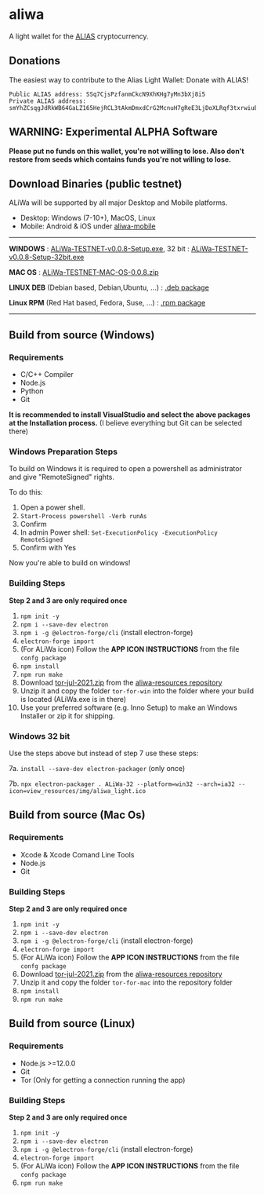 # aliwa
A light wallet for the [ALIAS](https://alias.cash/) cryptocurrency.

## Donations
The easiest way to contribute to the Alias Light Wallet: Donate with ALIAS! 
	
	Public ALIAS address: SSq7CjsPzfanmCkcN9XhKHg7yMn3bXj8i5
	Private ALIAS address: smYhZCsqgJdRkWB64GaLZ165HejRCL3tAkmDmxdCrG2McnuH7gReE3LjDoXLRqf3txrwiuE3BCpFFAADDbU1oYW4fr7y9MnU37U3AD

## WARNING: Experimental ALPHA Software
**Please put no funds on this wallet, you're not willing to lose.
Also don't restore from seeds which contains funds you're not willing to lose.**

## Download Binaries (public testnet)
ALiWa will be supported by all major Desktop and Mobile platforms.

* Desktop: Windows (7-10+), MacOS, Linux
* Mobile: Android & iOS under [aliwa-mobile](https://github.com/dynamiccreator/aliwa-mobile)
*************************************************************************************************
**WINDOWS** : [ALiWa-TESTNET-v0.0.8-Setup.exe](https://github.com/dynamiccreator/aliwa/releases/download/0.0.8/ALiWa-TESTNET-v0.0.8-Setup.exe), 32 bit :  [ALiWa-TESTNET-v0.0.8-Setup-32bit.exe](https://github.com/dynamiccreator/aliwa/releases/download/0.0.8/ALiWa-TESTNET-v0.0.8-Setup-32bit.exe)

**MAC OS** :  [ALiWa-TESTNET-MAC-OS-0.0.8.zip](https://github.com/dynamiccreator/aliwa/releases/download/0.0.8/ALiWa-TESTNET-MAC-OS-0.0.8.zip)

**LINUX DEB** (Debian based, Debian,Ubuntu, ...) : [.deb package](https://github.com/dynamiccreator/aliwa/releases/download/0.0.8/ALiWa-TESTNET-DEBIAN-0.0.8.deb)

**Linux RPM** (Red Hat based, Fedora, Suse, ...) : [.rpm package](https://github.com/dynamiccreator/aliwa/releases/download/0.0.8/ALiWa-TESTNET-RAT_HAT-0.0.8.rpm)
*************************************************************************************************

## Build from source (Windows)

### Requirements

* C/C++ Compiler
* Node.js
* Python
* Git 

**It is recommended to install VisualStudio and select the above packages at the Installation process.**
(I believe everything but Git can be selected there)

### Windows Preparation Steps

To build on Windows it is required to open a powershell as administrator and give "RemoteSigned" rights.

To do this: 
1. Open a power shell.
2. `Start-Process powershell -Verb runAs`
3. Confirm
4. In admin Power shell: `Set-ExecutionPolicy -ExecutionPolicy RemoteSigned`
5. Confirm with Yes

Now you're able to build on windows!

### Building Steps

**Step 2 and 3 are only required once**

1. `npm init -y`
2. `npm i --save-dev electron`
3. `npm i -g @electron-forge/cli` (install electron-forge)
4. `electron-forge import`
5. (For ALiWa icon) Follow the **APP ICON INSTRUCTIONS** from the file `confg package`
6. `npm install`  
7. `npm run make`
8. Download [tor-jul-2021.zip](https://github.com/dynamiccreator/aliwa-resources/raw/main/tor-jul-2021.zip) from the [aliwa-resources repository](https://github.com/dynamiccreator/aliwa-resources)
9. Unzip it and copy the folder `tor-for-win` into the folder where your build is located (ALiWa.exe is in there)
10. Use your preferred software (e.g. Inno Setup) to make an Windows Installer or zip it for shipping.

### Windows 32 bit

Use the steps above but instead of step 7 use these steps:

7a. `install --save-dev electron-packager` (only once)

7b. `npx electron-packager . ALiWa-32 --platform=win32 --arch=ia32 --icon=view_resources/img/aliwa_light.ico`

## Build from source (Mac Os)

### Requirements

* Xcode & Xcode Comand Line Tools
* Node.js
* Git 

### Building Steps

**Step 2 and 3 are only required once**

1. `npm init -y`
2. `npm i --save-dev electron`
3. `npm i -g @electron-forge/cli` (install electron-forge)
4. `electron-forge import`
5. (For ALiWa icon) Follow the **APP ICON INSTRUCTIONS** from the file `confg package`
8. Download [tor-jul-2021.zip](https://github.com/dynamiccreator/aliwa-resources/raw/main/tor-jul-2021.zip) from the [aliwa-resources repository](https://github.com/dynamiccreator/aliwa-resources)
9. Unzip it and copy the folder `tor-for-mac` into the repository folder  
7. `npm install`  
8. `npm run make`

## Build from source (Linux)

### Requirements

* Node.js >=12.0.0
* Git
* Tor (Only for getting a connection running the app)

### Building Steps

**Step 2 and 3 are only required once**

1. `npm init -y`
2. `npm i --save-dev electron`
3. `npm i -g @electron-forge/cli` (install electron-forge)
4. `electron-forge import`
5. (For ALiWa icon) Follow the **APP ICON INSTRUCTIONS** from the file `confg package`
6. `npm run make`
